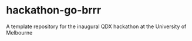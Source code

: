 # hackathon-go-brrr
A template repository for the inaugural QDX hackathon at the University of Melbourne

